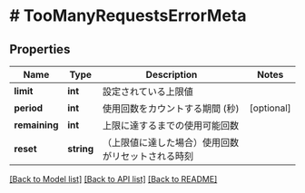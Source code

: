 # # TooManyRequestsErrorMeta

## Properties

Name | Type | Description | Notes
------------ | ------------- | ------------- | -------------
**limit** | **int** | 設定されている上限値 |
**period** | **int** | 使用回数をカウントする期間 (秒) | [optional]
**remaining** | **int** | 上限に達するまでの使用可能回数 |
**reset** | **string** | （上限値に達した場合）使用回数がリセットされる時刻 |

[[Back to Model list]](../../README.md#models) [[Back to API list]](../../README.md#endpoints) [[Back to README]](../../README.md)
